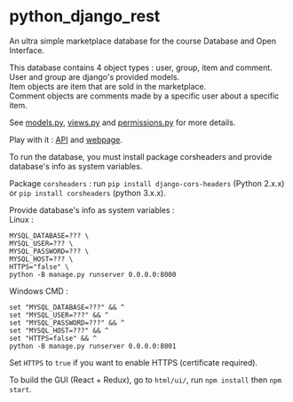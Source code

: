 # python_django_rest

An ultra simple marketplace database for the course Database and Open Interface.  

This database contains 4 object types : user, group, item and comment.  
User and group are django's provided models.  
Item objects are item that are sold in the marketplace.  
Comment objects are comments made by a specific user about a specific item.  
  
See [models.py](https://github.com/pqhuy98/python_django_rest/blob/e1601124/tutorial/quickstart/models.py), [views.py](https://github.com/pqhuy98/python_django_rest/blob/e1601124/tutorial/quickstart/views.py) and [permissions.py](https://github.com/pqhuy98/python_django_rest/blob/e1601124/tutorial/quickstart/permissions.py) for more details.  
  
Play with it : [API](https://pqhuy98.hopto.org/SilkRoad/api/) and [webpage](https://pqhuy98.hopto.org/SilkRoad/page/).

To run the database, you must install package corsheaders and provide database's info as system variables.  

Package `corsheaders` : run `pip install django-cors-headers` (Python 2.x.x) or `pip install corsheaders` (python 3.x.x).  

Provide database's info as system variables :  
Linux :  
```
MYSQL_DATABASE=??? \
MYSQL_USER=??? \
MYSQL_PASSWORD=??? \
MYSQL_HOST=??? \
HTTPS="false" \
python -B manage.py runserver 0.0.0.0:8000
```

Windows CMD :
```
set "MYSQL_DATABASE=???" && ^
set "MYSQL_USER=???" && ^
set "MYSQL_PASSWORD=???" && ^
set "MYSQL_HOST=???" && ^
set "HTTPS=false" && ^
python -B manage.py runserver 0.0.0.0:8001
```

Set `HTTPS` to `true` if you want to enable HTTPS (certificate required).

To build the GUI (React + Redux), go to `html/ui/`, run `npm install` then `npm start`.